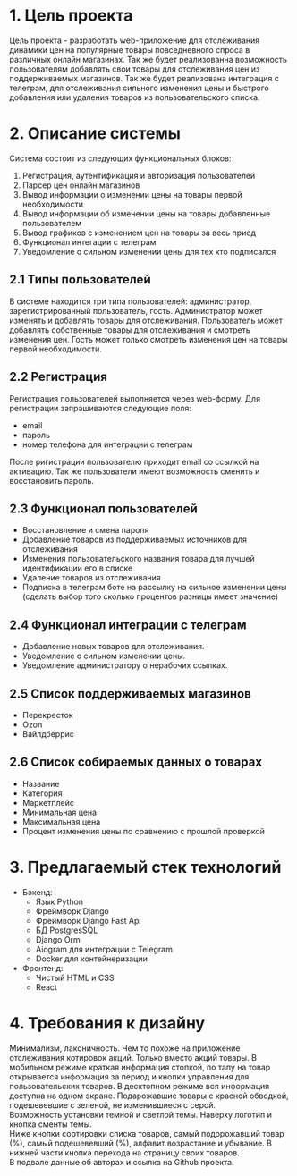 # 1. Цель проекта  

Цель проекта - разработать web-приложение для отслеживания динамики цен на популярные товары повседневного спроса в различных онлайн магазинах. Так же будет реализованна возможность пользователям добавлять свои товары для отслеживания цен из поддерживаемых магазинов. Так же будет реализована интеграция с телеграм, для отслеживания сильного изменения цены и быстрого добавления или удаления товаров из пользовательского списка.  

# 2. Описание системы

Система состоит из следующих функциональных блоков: 

1. Регистрация, аутентификация и авторизация пользователей
2. Парсер цен онлайн магазинов
3. Вывод информации о изменении цены на товары первой необходимости
4. Вывод информации об изменении цены на товары добавленные пользователем
5. Вывод графиков с изменением цен на товары за весь приод 
6. Функционал интегации с телеграм
7. Уведомление о сильном изменении цены для тех кто подписался 

## 2.1 Типы пользователей  

В системе находится три типа пользователей: администратор, зарегистрированный пользователь, гость. Администратор может изменять и добавлять товары для отслеживания. Пользователь может добавлять собственные товары для отслеживания и смотреть изменения цен. Гость может только смотреть изменения цен на товары первой необходимости. 

## 2.2 Регистрация

Регистрация пользователей выполняется через web-форму. Для регистрации запрашиваются следующие поля:

- email
- пароль
- номер телефона для интеграции с телеграм

После ригистрации пользователю приходит email со ссылкой на активацию. Так же пользователи имеют возможность сменить и восстановить пароль. 

## 2.3 Функционал пользователей

- Восстановление и смена пароля
- Добавление товаров из поддерживаемых источников для отслеживания 
- Изменения пользовательского названия товара для лучшей идентификации его в списке 
- Удаление товаров из отслеживания 
- Подписка в телеграм боте на рассылку на сильное изменении цены (сделать выбор того сколько процентов разницы имеет значение)

## 2.4 Функционал интеграции с телеграм 

- Добавление новых товаров для отслеживания.
- Уведомление о сильном изменении цены. 
- Уведомление администратору о нерабочих ссылках.  

## 2.5 Список поддерживаемых магазинов 

- Перекресток 
- Ozon 
- Вайлдберрис 

## 2.6 Список собираемых данных о товарах 

- Название 
- Категория 
- Маркетплейс 
- Минимальная цена
- Максимальная цена 
- Процент изменения цены по сравнению с прошлой проверкой 

# 3. Предлагаемый стек технологий

- Бэкенд: 
    * Язык Python 
    * Фреймворк Django 
    * Фреймворк Django Fast Api
    * БД PostgresSQL
    * Django Orm 
    * Aiogram для интеграции с Telegram 
    * Docker для контейнеризации 
- Фронтенд: 
    * Чистый HTML и CSS
    * React

# 4. Требования к дизайну

Минимализм, лаконичность. Чем то похоже на приложение отслеживания котировок акций. Только вместо акций товары. В мобильном режиме краткая информация стопкой, по тапу на товар открывается информация за период и кнопки управления для пользовательских товаров. В десктопном режиме вся информация доступна на одном экране. Подарожавшие товары с красной обводкой, подешевевшие с зеленой, не изменившиеся с серой.   
Возможность установки темной и светлой темы. Наверху логотип и кнопка сменты темы.  
Ниже кнопки сортировки списка товаров, самый подорожавший товар (%), самый подешевевший (%), алфавит возрастание и убывание. 
В нижней части кнопка перехода на страницу своих товаров.  
В подвале данные об авторах и ссылка на Github проекта. 